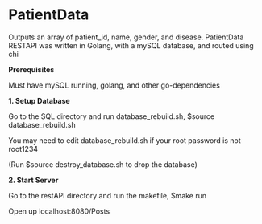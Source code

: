 # **PatientData**

Outputs an array of patient_id, name, gender, and disease. PatientData RESTAPI was written in Golang, with a mySQL database, and routed using chi

**Prerequisites**

Must have mySQL running, golang, and other go-dependencies

**1. Setup Database**

Go to the SQL directory and run database_rebuild.sh, $source database_rebuild.sh

You may need to edit database_rebuild.sh if your root password is not root1234

(Run $source destroy_database.sh to drop the database)

**2. Start Server**

Go to the restAPI directory and run the makefile, $make run

Open up localhost:8080/Posts
